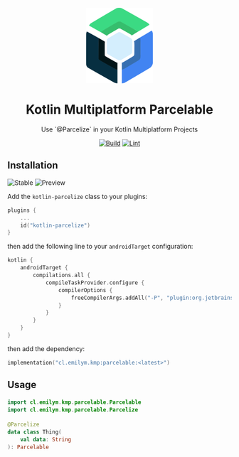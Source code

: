 <p align="center">
    <a href="https://github.com/ComposeComponents/Parcelable" rel="noopener">
        <img width=150px src="https://raw.githubusercontent.com/ComposeComponents/.github/main/logo_transparent.png" ></img>
    </a>
    <h1 align="center">Kotlin Multiplatform Parcelable</h1>
    <p align="center">
        Use `@Parcelize` in your Kotlin Multiplatform Projects
    </p>
</p>

<div align="center">
    
[![Build](https://github.com/ComposeComponents/Parcelable/actions/workflows/build-library.yml/badge.svg)](https://github.com/ComposeComponents/Parcelable/actions/workflows/build-library.yml)
[![Lint](https://github.com/ComposeComponents/Parcelable/actions/workflows/lint.yml/badge.svg)](https://github.com/ComposeComponents/Parcelable/actions/workflows/lint.yml)

</div>

## Installation
![Stable](https://img.shields.io/github/v/release/ComposeComponents/Parcelable?label=Stable)
![Preview](https://img.shields.io/github/v/release/ComposeComponents/Parcelable?label=Preview&include_prereleases)

Add the `kotlin-parcelize` class to your plugins:

```kotlin
plugins {
    ...
    id("kotlin-parcelize")
}
```

then add the following line to your `androidTarget` configuration:
```kotlin
kotlin {
    androidTarget {
        compilations.all {
            compileTaskProvider.configure {
                compilerOptions {
                    freeCompilerArgs.addAll("-P", "plugin:org.jetbrains.kotlin.parcelize:additionalAnnotation=cl.emilym.kmp.parcelable.Parcelize")
                }
            }
        }
    }
}
```

then add the dependency:
```kotlin
implementation("cl.emilym.kmp:parcelable:<latest>")
```

## Usage

```kotlin
import cl.emilym.kmp.parcelable.Parcelable
import cl.emilym.kmp.parcelable.Parcelize

@Parcelize
data class Thing(
    val data: String
): Parcelable
```
